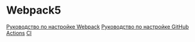 # Webpack5

[Руководство по настройке Webpack](https://webpack.js.org/guides/)
[Руководство по настройке GitHub Actions](https://docs.github.com/en/actions/quickstart)
[CI](https://github.com/Yahmice/Trello/actions/workflows/web.yml/badge.svg)
